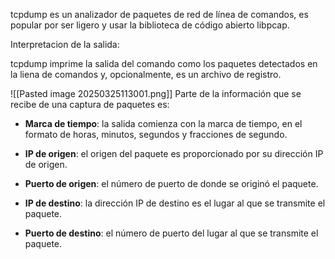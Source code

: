 tcpdump es un analizador de paquetes de red de línea de comandos, es popular por ser ligero y usar la biblioteca de código abierto libpcap. 

Interpretacion de la salida: 

tcpdump imprime la salida del comando como los paquetes detectados en la liena de comandos y, opcionalmente, es un archivo de registro. 

![[Pasted image 20250325113001.png]]
Parte de la información que se recibe de una captura de paquetes es: 

- **Marca de tiempo**: la salida comienza con la marca de tiempo, en el formato de horas, minutos, segundos y fracciones de segundo. 
    
- **IP de origen**: el origen del paquete es proporcionado por su dirección IP de origen.
    
- **Puerto de origen**: el número de puerto de donde se originó el paquete.
    
- **IP de destino**: la dirección IP de destino es el lugar al que se transmite el paquete.
    
- **Puerto de destino**: el número de puerto del lugar al que se transmite el paquete.